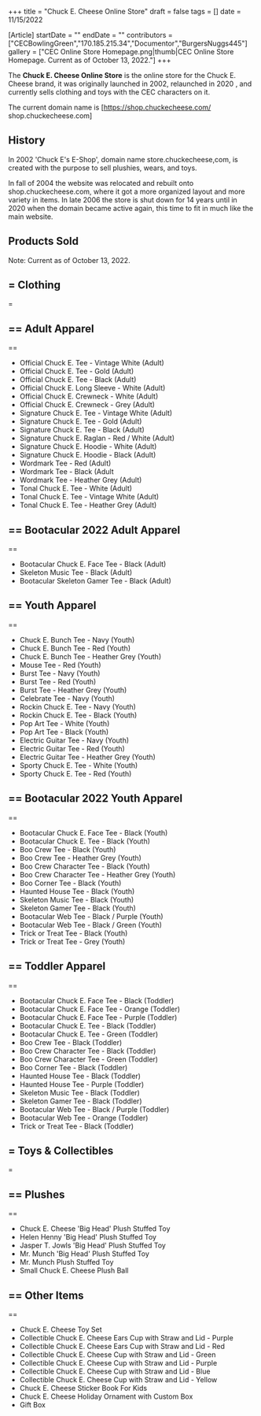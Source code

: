 +++
title = "Chuck E. Cheese Online Store"
draft = false
tags = []
date = 11/15/2022

[Article]
startDate = ""
endDate = ""
contributors = ["CECBowlingGreen","170.185.215.34","Documentor","BurgersNuggs445"]
gallery = ["CEC Online Store Homepage.png|thumb|CEC Online Store Homepage. Current as of October 13, 2022."]
+++

The <b>Chuck E. Cheese Online Store</b> is the online store for the Chuck E. Cheese brand, it was originally launched in 2002, relaunched in 2020 , and currently sells clothing and toys with the CEC characters on it.

The current domain name is [https://shop.chuckecheese.com/ shop.chuckecheese.com]

<h2> History </h2>
In 2002 'Chuck E's E-Shop', domain name store.chuckecheese,com, is created with the purpose to sell plushies, wears, and toys. 

In fall of 2004 the website was relocated and rebuilt onto shop.chuckecheese.com, where it got a more organized layout and more variety in items. In late 2006 the store is shut down for 14 years until in 2020 when the domain became active again, this time to fit in much like the main website.

<h2> Products Sold </h2>
Note: Current as of October 13, 2022.

<h2>= Clothing </h2>=

<h2>== Adult Apparel </h2>==

* Official Chuck E. Tee - Vintage White (Adult)
* Official Chuck E. Tee - Gold (Adult)
* Official Chuck E. Tee - Black (Adult)
* Official Chuck E. Long Sleeve - White (Adult)
* Official Chuck E. Crewneck - White (Adult)
* Official Chuck E. Crewneck - Grey (Adult)
* Signature Chuck E. Tee - Vintage White (Adult)
* Signature Chuck E. Tee - Gold (Adult)
* Signature Chuck E. Tee - Black (Adult)
* Signature Chuck E. Raglan - Red / White (Adult)
* Signature Chuck E. Hoodie - White (Adult)
* Signature Chuck E. Hoodie - Black (Adult)
* Wordmark Tee - Red (Adult)
* Wordmark Tee - Black (Adult
* Wordmark Tee - Heather Grey (Adult)
* Tonal Chuck E. Tee - White (Adult)
* Tonal Chuck E. Tee - Vintage White (Adult)
* Tonal Chuck E. Tee - Heather Grey (Adult)

<h2>== Bootacular 2022 Adult Apparel </h2>==

* Bootacular Chuck E. Face Tee - Black (Adult)
* Skeleton Music Tee - Black (Adult)
* Bootacular Skeleton Gamer Tee - Black (Adult)

<h2>== Youth Apparel </h2>==

* Chuck E. Bunch Tee - Navy (Youth)
* Chuck E. Bunch Tee - Red (Youth)
* Chuck E. Bunch Tee - Heather Grey (Youth)
* Mouse Tee - Red (Youth)
* Burst Tee - Navy (Youth)
* Burst Tee - Red (Youth)
* Burst Tee - Heather Grey (Youth)
* Celebrate Tee - Navy (Youth)
* Rockin Chuck E. Tee - Navy (Youth)
* Rockin Chuck E. Tee - Black (Youth)
* Pop Art Tee - White (Youth)
* Pop Art Tee - Black (Youth)
* Electric Guitar Tee - Navy (Youth)
* Electric Guitar Tee - Red (Youth)
* Electric Guitar Tee - Heather Grey (Youth)
* Sporty Chuck E. Tee - White (Youth)
* Sporty Chuck E. Tee - Red (Youth)

<h2>== Bootacular 2022 Youth Apparel </h2>==

* Bootacular Chuck E. Face Tee - Black (Youth)
* Bootacular Chuck E. Tee - Black (Youth)
* Boo Crew Tee - Black (Youth)
* Boo Crew Tee - Heather Grey (Youth)
* Boo Crew Character Tee - Black (Youth)
* Boo Crew Character Tee - Heather Grey (Youth)
* Boo Corner Tee - Black (Youth)
* Haunted House Tee - Black (Youth)
* Skeleton Music Tee - Black (Youth)
* Skeleton Gamer Tee - Black (Youth)
* Bootacular Web Tee - Black / Purple (Youth)
* Bootacular Web Tee - Black / Green (Youth)
* Trick or Treat Tee - Black (Youth)
* Trick or Treat Tee - Grey (Youth)

<h2>== Toddler Apparel </h2>==

* Bootacular Chuck E. Face Tee - Black (Toddler)
* Bootacular Chuck E. Face Tee - Orange (Toddler)
* Bootacular Chuck E. Face Tee - Purple (Toddler)
* Bootacular Chuck E. Tee - Black (Toddler)
* Bootacular Chuck E. Tee - Green (Toddler)
* Boo Crew Tee - Black (Toddler)
* Boo Crew Character Tee - Black (Toddler)
* Boo Crew Character Tee - Green (Toddler)
* Boo Corner Tee - Black (Toddler)
* Haunted House Tee - Black (Toddler)
* Haunted House Tee - Purple (Toddler)
* Skeleton Music Tee - Black (Toddler)
* Skeleton Gamer Tee - Black (Toddler)
* Bootacular Web Tee - Black / Purple (Toddler)
* Bootacular Web Tee - Orange (Toddler)
* Trick or Treat Tee - Black (Toddler)

<h2>= Toys & Collectibles </h2>=

<h2>== Plushes </h2>==

* Chuck E. Cheese 'Big Head' Plush Stuffed Toy
* Helen Henny 'Big Head' Plush Stuffed Toy
* Jasper T. Jowls 'Big Head' Plush Stuffed Toy
* Mr. Munch 'Big Head' Plush Stuffed Toy
* Mr. Munch Plush Stuffed Toy
* Small Chuck E. Cheese Plush Ball

<h2>== Other Items </h2>==

* Chuck E. Cheese Toy Set
* Collectible Chuck E. Cheese Ears Cup with Straw and Lid - Purple
* Collectible Chuck E. Cheese Ears Cup with Straw and Lid - Red
* Collectible Chuck E. Cheese Cup with Straw and Lid - Green
* Collectible Chuck E. Cheese Cup with Straw and Lid - Purple
* Collectible Chuck E. Cheese Cup with Straw and Lid - Blue
* Collectible Chuck E. Cheese Cup with Straw and Lid - Yellow
* Chuck E. Cheese Sticker Book For Kids
* Chuck E. Cheese Holiday Ornament with Custom Box
* Gift Box


